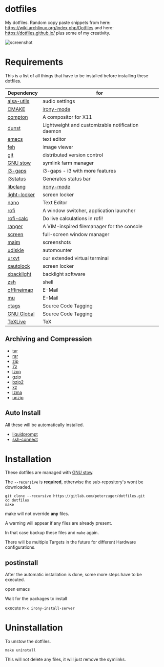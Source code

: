 # dotfiles
My dotfiles. Random copy paste snippets from here: https://wiki.archlinux.org/index.php/Dotfiles and here: https://dotfiles.github.io/ plus some of my creativity.

![screenshot](https://gitlab.com/peterzuger/dotfiles/raw/master/doc/screenshot01.png)

# Requirements
This is a list of all things that have to be installed before installing these dotfiles.

 Dependency                                                   | for
--------------------------------------------------------------|------
 [alsa-utils](https://www.alsa-project.org/wiki/Main_Page)    | audio settings
 [CMAKE](https://cmake.org/)                                  | [irony-mode](https://github.com/Sarcasm/irony-mode)
 [compton](https://github.com/chjj/compton)                   | A compositor for X11
 [dunst](https://github.com/dunst-project/dunst)              | Lightweight and customizable notification daemon
 [emacs](https://www.gnu.org/software/emacs/)                 | text editor
 [feh](https://feh.finalrewind.org/)                          | image viewer
 [git](https://git-scm.com/)                                  | distributed version control
 [GNU stow](https://www.gnu.org/software/stow/stow.html)      | symlink farm manager
 [i3-gaps](https://github.com/Airblader/i3)                   | i3-gaps - i3 with more features
 [i3status](https://github.com/i3/i3status)                   | Generates status bar
 [libclang](http://clang.llvm.org/doxygen/group__CINDEX.html) | [irony-mode](https://github.com/Sarcasm/irony-mode)
 [light-locker](https://github.com/the-cavalry/light-locker)  | screen locker
 [nano](https://www.nano-editor.org/)                         | Text Editor
 [rofi](https://github.com/davatorium/rofi)                   | A window switcher, application launcher
 [rofi-calc](https://github.com/svenstaro/rofi-calc)          | Do live calculations in rofi!
 [ranger](https://github.com/ranger/ranger)                   | A VIM-inspired filemanager for the console
 [screen](https://www.gnu.org/software/screen/)               | full-screen window manager
 [maim](https://github.com/naelstrof/maim)                    | screenshots
 [udiskie](https://github.com/coldfix/udiskie)                | automounter
 [urxvt](http://rxvt.sourceforge.net/)                        | our extended virtual terminal
 [xautolock](http://ibiblio.org/pub/Linux/X11/screensavers/)  | screen locker
 [xbacklight](https://xorg.freedesktop.org/wiki/)             | backlight software
 [zsh](http://www.zsh.org/)                                   | shell
 [offlineimap](http://www.offlineimap.org/)                   | E-Mail
 [mu](https://www.djcbsoftware.nl/code/mu/)                   | E-Mail
 [ctags](http://ctags.sourceforge.net/)                       | Source Code Tagging
 [GNU Global](https://www.gnu.org/software/global/)           | Source Code Tagging
 [TeXLive](http://tug.org/texlive/)                           | TeX

## Archiving and Compression
* [tar](https://www.gnu.org/software/tar/)
* [rar](https://www.rarlab.com/)
* [zip](http://infozip.sourceforge.net/Zip.html)
* [7z](http://p7zip.sourceforge.net/)
* [lzop](https://www.lzop.org/)
* [gzip](https://www.gnu.org/software/gzip/)
* [bzip2](http://www.sourceware.org/bzip2/)
* [xz](https://tukaani.org/xz/)
* [lzma](https://tukaani.org/xz/)
* [unzip](http://infozip.sourceforge.net/UnZip.html)

## Auto Install
All these will be automatically installed.

* [liquidprompt](https://github.com/nojhan/liquidprompt)
* [ssh-connect](https://github.com/gko/ssh-connect)

# Installation
These dotfiles are managed with [GNU stow](https://www.gnu.org/software/stow/stow.html).

The ```--recursive``` is **required**, otherwise the sub-repository's wont be downloaded.

```
git clone --recursive https://gitlab.com/peterzuger/dotfiles.git
cd dotfiles
make
```

make will not override **any** files.

A warning will appear if any files are already present.

In that case backup these files and `make` again.

There will be multiple Targets in the future for different Hardware configurations.

## postinstall
After the automatic installation is done, some more steps have to be executed.

open emacs

Wait for the packages to install

execute
```M-x irony-install-server```

# Uninstallation
To unstow the dotfiles.

```
make uninstall
```

This will not delete any files, it will just remove the symlinks.
